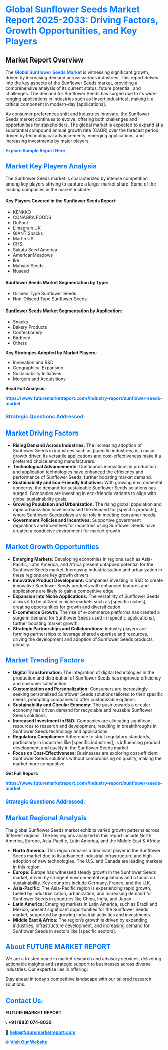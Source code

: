 <h1 style="color: #007BFF;">Global Sunflower Seeds Market Report 2025-2033: Driving Factors, Growth Opportunities, and Key Players</h1>

<section id="overview">
<h2>Market Report Overview</h2>
<p>The <a href="https://www.futuremarketreport.com//industry-report/sunflower-seeds-market" style="color: #007BFF; text-decoration: none;"><strong>Global Sunflower Seeds Market</strong></a> is witnessing significant growth, driven by increasing demand across various industries. This report delves into the key aspects of the Sunflower Seeds market, providing a comprehensive analysis of its current status, future potential, and challenges. The demand for Sunflower Seeds has surged due to its wide-ranging applications in industries such as [insert industries], making it a critical component in modern-day [applications].</p>
<p>As consumer preferences shift and industries innovate, the Sunflower Seeds market continues to evolve, offering both challenges and opportunities for stakeholders. The global market is expected to expand at a substantial compound annual growth rate (CAGR) over the forecast period, driven by technological advancements, emerging applications, and increasing investments by major players.</p>
</section>

<section id="overview">
<p><a href="https://www.futuremarketreport.com//request-sample/reportId=88059" style="color: #007BFF; text-decoration: none;"><strong>Explore Sample Report Here</strong></a></p>
</section>

<section id="key-players">
<h2 style="color: #007BFF;">Market Key Players Analysis</h2>
<p>The Sunflower Seeds market is characterized by intense competition among key players striving to capture a larger market share. Some of the leading companies in the market include:</p>
<h4>Key Players Covered in the Sunflower Seeds Report:</h4>
<ul><li>KENKKO</li><li>CONAGRA FOODS</li><li>DuPont</li><li>Limagrain UK</li><li>GIANT Snacks</li><li>Martin US</li><li>CHS</li><li>Sakata Seed America</li><li>AmericanMeadows</li><li>Ike</li><li>Mahyco Seeds</li><li>Nuseed</li></ul>
<h4>Sunflower Seeds Market Segmentation by Type:</h4>
<ul><li>Oilseed Type Sunflower Seeds</li><li>Non-Oilseed Type Sunflower Seeds</li></ul>

<h4>Sunflower Seeds Market Segmentation by Application:</h4>
<ul><li>Snacks</li><li>Bakery Products</li><li>Confectionery</li><li>Birdfeed</li><li>Others</li></ul>
<p><strong>Key Strategies Adopted by Market Players:</strong></p>
<ul>
<li>Innovation and R&D</li>
<li>Geographical Expansion</li>
<li>Sustainability Initiatives</li>
<li>Mergers and Acquisitions</li>
</ul>
</section>

<section>
<p><strong>Read Full Analysis: </strong></p><a href="https://www.futuremarketreport.com//industry-report/sunflower-seeds-market" style="color: #007BFF; text-decoration: none;"><strong>https://www.futuremarketreport.com//industry-report/sunflower-seeds-market</strong></a>
<h3 style="color: #007BFF;">Strategic Questions Addressed:</h3>
</section>

<section id="driving-factors">
<h2 style="color: #007BFF;">Market Driving Factors</h2>
<ul>
<li><strong>Rising Demand Across Industries:</strong> The increasing adoption of Sunflower Seeds in industries such as [specific industries] is a major growth driver. Its versatile applications and cost-effectiveness make it a preferred choice among manufacturers.</li>
<li><strong>Technological Advancements:</strong> Continuous innovations in production and application technologies have enhanced the efficiency and performance of Sunflower Seeds, further boosting market demand.</li>
<li><strong>Sustainability and Eco-Friendly Initiatives:</strong> With growing environmental concerns, the demand for sustainable Sunflower Seeds solutions has surged. Companies are investing in eco-friendly variants to align with global sustainability goals.</li>
<li><strong>Growing Population and Urbanization:</strong> The rising global population and rapid urbanization have increased the demand for [specific products], where Sunflower Seeds plays a vital role in meeting consumer needs.</li>
<li><strong>Government Policies and Incentives:</strong> Supportive government regulations and incentives for industries using Sunflower Seeds have created a conducive environment for market growth.</li>
</ul>
</section>

<section id="growth-opportunities">
<h2 style="color: #007BFF;">Market Growth Opportunities</h2>
<ul>
<li><strong>Emerging Markets:</strong> Developing economies in regions such as Asia-Pacific, Latin America, and Africa present untapped potential for the Sunflower Seeds market. Increasing industrialization and urbanization in these regions are key growth drivers.</li>
<li><strong>Innovative Product Development:</strong> Companies investing in R&D to create innovative Sunflower Seeds products with enhanced features and applications are likely to gain a competitive edge.</li>
<li><strong>Expansion into Niche Applications:</strong> The versatility of Sunflower Seeds allows it to be utilized in niche markets such as [specific niches], creating opportunities for growth and diversification.</li>
<li><strong>E-commerce Growth:</strong> The rise of e-commerce platforms has created a surge in demand for Sunflower Seeds used in [specific applications], further boosting market growth.</li>
<li><strong>Strategic Partnerships and Collaborations:</strong> Industry players are forming partnerships to leverage shared expertise and resources, driving the development and adoption of Sunflower Seeds products globally.</li>
</ul>
</section>

<section id="trending-factors">
<h2 style="color: #007BFF;">Market Trending Factors</h2>
<ul>
<li><strong>Digital Transformation:</strong> The integration of digital technologies in the production and distribution of Sunflower Seeds has improved efficiency and customer satisfaction.</li>
<li><strong>Customization and Personalization:</strong> Consumers are increasingly seeking personalized Sunflower Seeds solutions tailored to their specific needs, prompting companies to offer customizable options.</li>
<li><strong>Sustainability and Circular Economy:</strong> The push towards a circular economy has driven demand for recyclable and reusable Sunflower Seeds solutions.</li>
<li><strong>Increased Investment in R&D:</strong> Companies are allocating significant resources to research and development, resulting in breakthroughs in Sunflower Seeds technology and applications.</li>
<li><strong>Regulatory Compliance:</strong> Adherence to strict regulatory standards, particularly in industries like [specific industries], is influencing product development and quality in the Sunflower Seeds market.</li>
<li><strong>Focus on Cost-Effectiveness:</strong> Businesses are exploring cost-efficient Sunflower Seeds solutions without compromising on quality, making the market more competitive.</li>
</ul>
</section>

<section>
<p><strong>Get Full Report: </strong></p><a href="https://www.futuremarketreport.com//industry-report/sunflower-seeds-market" style="color: #007BFF; text-decoration: none;"><strong>https://www.futuremarketreport.com//industry-report/sunflower-seeds-market</strong></a>
<h3 style="color: #007BFF;">Strategic Questions Addressed:</h3>
</section>


<section id="regional-analysis">
<h2 style="color: #007BFF;">Market Regional Analysis</h2>
<p>The global Sunflower Seeds market exhibits varied growth patterns across different regions. The key regions analyzed in this report include North America, Europe, Asia-Pacific, Latin America, and the Middle East & Africa:</p>
<ul>
<li><strong>North America:</strong> This region remains a dominant player in the Sunflower Seeds market due to its advanced industrial infrastructure and high adoption of new technologies. The U.S. and Canada are leading markets in this region.</li>
<li><strong>Europe:</strong> Europe has witnessed steady growth in the Sunflower Seeds market, driven by stringent environmental regulations and a focus on sustainability. Key countries include Germany, France, and the U.K.</li>
<li><strong>Asia-Pacific:</strong> The Asia-Pacific region is experiencing rapid growth, fueled by industrialization, urbanization, and increasing demand for Sunflower Seeds in countries like China, India, and Japan.</li>
<li><strong>Latin America:</strong> Emerging markets in Latin America, such as Brazil and Mexico, present significant opportunities for the Sunflower Seeds market, supported by growing industrial activities and investments.</li>
<li><strong>Middle East & Africa:</strong> The region’s growth is driven by expanding industries, infrastructure development, and increasing demand for Sunflower Seeds in sectors like [specific sectors].</li>
</ul>
</section>

<footer>
<h2 style="color: #007BFF;">About FUTURE MARKET REPORT</h2>
<p>We are a trusted name in market research and advisory services, delivering actionable insights and strategic support to businesses across diverse industries. Our expertise lies in offering:</p>

<p>Stay ahead in today’s competitive landscape with our tailored research solutions.</p>

<h2 style="color: #007BFF;">Contact Us:</h2>
<p><strong>FUTURE MARKET REPORT</strong></p>
<p>📞 <strong>+91 (883) 074-8030</strong></p>
<p>📧 <strong><a href="mailto:help@futuremarketreport.com" style="color: #007BFF;">help@futuremarketreport.com</a></strong></p>
<p>🌐 <strong><a href="https://www.futuremarketreport.com/" style="color: #007BFF;">Visit Our Website</a></strong></p>
</footer>